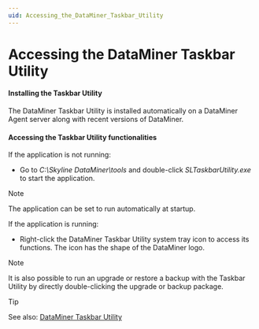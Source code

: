 ```yaml
---
uid: Accessing_the_DataMiner_Taskbar_Utility
---
```


# Accessing the DataMiner Taskbar Utility

#### Installing the Taskbar Utility

The DataMiner Taskbar Utility is installed automatically on a DataMiner Agent server along with recent versions of DataMiner.

#### Accessing the Taskbar Utility functionalities

If the application is not running:

- Go to *C:\\Skyline DataMiner\\tools* and double-click *SLTaskbarUtility.exe* to start the application.

> [!NOTE]
> The application can be set to run automatically at startup.

If the application is running:

- Right-click the DataMiner Taskbar Utility system tray icon to access its functions. The icon has the shape of the DataMiner logo.

> [!NOTE]
> It is also possible to run an upgrade or restore a backup with the Taskbar Utility by directly double-clicking the upgrade or backup package.

> [!TIP]
> See also:
> [DataMiner Taskbar Utility](xref:DataMiner_Taskbar_Utility)
